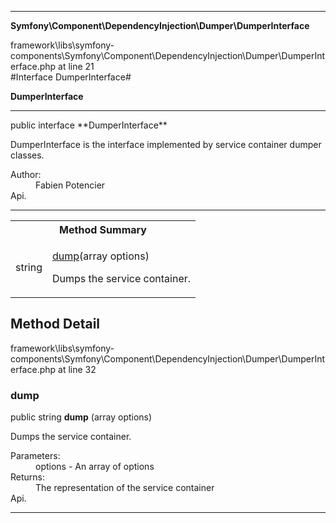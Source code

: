 
- - -

**Symfony\Component\DependencyInjection\Dumper\DumperInterface**
<div class="location">framework\libs\symfony-components\Symfony\Component\DependencyInjection\Dumper\DumperInterface.php at line 21</div>
#Interface DumperInterface#

**DumperInterface**


- - -

<p class="signature">public  interface **DumperInterface**</p>

<div class="comment" id="overview_description"><p>DumperInterface is the interface implemented by service container dumper classes.</p></div>

<dl>
<dt>Author:</dt>
<dd>Fabien Potencier <fabien@symfony.com></dd>
<dt>Api.</dt>
</dl>

- - -

<table id="summary_method">
<tr><th colspan="2">Method Summary</th></tr>
<tr>
<td class="type">  string</td>
<td class="description"><p class="name"><a href="#dump">dump</a>(array options)</p><p class="description">Dumps the service container.</p></td>
</tr>
</table>

<h2 id="detail_method">Method Detail</h2>
<div class="location">framework\libs\symfony-components\Symfony\Component\DependencyInjection\Dumper\DumperInterface.php at line 32</div>
<h3 id="dump()">dump</h3>

public  string **dump** (array options)<div class="details">
<p>Dumps the service container.</p><dl>
<dt>Parameters:</dt>
<dd>options - An array of options</dd>
<dt>Returns:</dt>
<dd>The representation of the service container</dd>
<dt>Api.</dt>
</dl>
</div>

- - -

